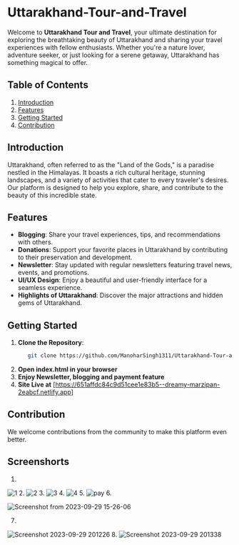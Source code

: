 # Uttarakhand-Tour-and-Travel

Welcome to **Uttarakhand Tour and Travel**, your ultimate destination for exploring the breathtaking beauty of Uttarakhand and sharing your travel experiences with fellow enthusiasts. Whether you're a nature lover, adventure seeker, or just looking for a serene getaway, Uttarakhand has something magical to offer.

## Table of Contents
1. [Introduction](#introduction)
2. [Features](#features)
3. [Getting Started](#getting-started)
4. [Contribution](#Contribution)

## Introduction

Uttarakhand, often referred to as the "Land of the Gods," is a paradise nestled in the Himalayas. It boasts a rich cultural heritage, stunning landscapes, and a variety of activities that cater to every traveler's desires. Our platform is designed to help you explore, share, and contribute to the beauty of this incredible state.

## Features

- **Blogging**: Share your travel experiences, tips, and recommendations with others.
- **Donations**: Support your favorite places in Uttarakhand by contributing to their preservation and development.
- **Newsletter**: Stay updated with regular newsletters featuring travel news, events, and promotions.
- **UI/UX Design**: Enjoy a beautiful and user-friendly interface for a seamless experience.
- **Highlights of Uttarakhand**: Discover the major attractions and hidden gems of Uttarakhand.

## Getting Started

1. **Clone the Repository**: 
   ```bash
      git clone https://github.com/ManoharSingh1311/Uttarakhand-Tour-and-Travel.git


2. **Open index.html in your browser**
3. **Enjoy Newsletter, blogging and payment feature**
4. **Site Live at** [https://651affdc84c9d51cee1e83b5--dreamy-marzipan-2eabcf.netlify.app]

## Contribution
We welcome contributions from the community to make this platform even better. 

## Screenshorts
1. 
![1](https://github.com/NegiAdarsh/uttarakhand-tour/assets/100505819/d888a994-ee3b-4300-8c6c-c988d4bfe998)
2.
![2](https://github.com/NegiAdarsh/uttarakhand-tour/assets/100505819/13de0149-d177-4ad9-9be2-7b3139449440)
3.
![3](https://github.com/NegiAdarsh/uttarakhand-tour/assets/100505819/e7a1b84c-6cda-452b-bc1d-42c09dd112ec)
4.
![4](https://github.com/NegiAdarsh/uttarakhand-tour/assets/100505819/aff3121d-d466-4368-b281-f72b5f227b7d)
5.
![pay](https://github.com/NegiAdarsh/uttarakhand-tour/assets/100505819/2f9d4e5e-7431-40fe-b9be-1a3109909806)
6. 


![Screenshot from 2023-09-29 15-26-06](https://github.com/NegiAdarsh/uttarakhand-tour/assets/100505819/00d77cd2-276c-4c41-ac0e-e47dda8f562e)

7.


![Screenshot 2023-09-29 201226](https://github.com/NegiAdarsh/uttarakhand-tour/assets/100505819/61f4b6ad-d8fd-47fd-a220-de3939061999)
8.
![Screenshot 2023-09-29 201338](https://github.com/NegiAdarsh/uttarakhand-tour/assets/100505819/ed0c63bc-6908-45e3-9538-fb2af84b38e9)












